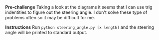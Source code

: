 **Pre-challenge**
Taking a look at the diagrams it seems that I can use trig indentities to figure out the steering angle. I don't solve these type of problems often so it may be
difficult for me.


**Instructions**
Run `python steering_angle.py [x length]` and the steering angle will be printed to standard output.